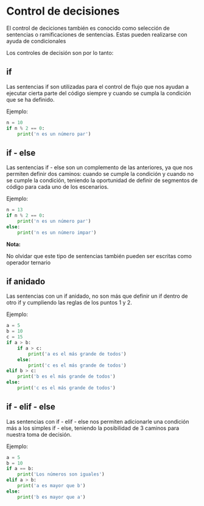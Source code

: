 # Control de decisiones
El control de deciciones también es conocido como selección de sentencias o
ramificaciones de sentencias. Estas pueden realizarse con ayuda de condicionales

Los controles de decisión son por lo tanto:

## if
Las sentencias if son utilizadas para el control de flujo que nos ayudan a
ejecutar cierta parte del código siempre y cuando se cumpla la condición que se
ha definido.


Ejemplo:

```python
n = 10
if n % 2 == 0:
    print('n es un número par')
```


## if - else
Las sentencias if - else son un complemento de las anteriores, ya que nos
permiten definir dos caminos: cuando se cumple la condición y cuando no se
cumple la condición, teniendo la oportunidad de definir de segmentos de código
para cada uno de los escenarios.


Ejemplo:

```python
n = 13
if n % 2 == 0:
    print('n es un número par')
else:
    print('n es un número impar')
```

**Nota:**

No olvidar que este tipo de sentencias también pueden ser escritas como operador
ternario


## if anidado
Las sentencias con un if anidado, no son más que definir un if dentro de otro
if y cumpliendo las reglas de los puntos 1 y 2.


Ejemplo:

```python
a = 5
b = 10
c = 15
if a > b:
    if a > c:
        print('a es el más grande de todos')
    else:
        print('c es el más grande de todos')
elif b > c:
    print('b es el más grande de todos')
else:
    print('c es el más grande de todos')
```


## if - elif - else
Las sentencias con if - elif - else nos permiten adicionarle una condición más
a los simples if - else, teniendo la posibilidad de 3 caminos para nuestra
toma de decisión.


Ejemplo:

```python
a = 5
b = 10
if a == b:
    print('Los números son iguales')
elif a > b:
    print('a es mayor que b')
else:
    print('b es mayor que a')
```
